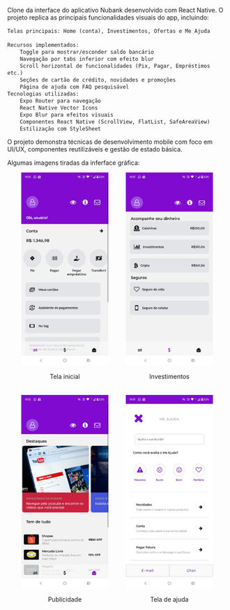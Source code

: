 Clone da interface do aplicativo Nubank desenvolvido com React Native. O projeto replica as principais funcionalidades visuais do app, incluindo:

    Telas principais: Home (conta), Investimentos, Ofertas e Me Ajuda
    
    Recursos implementados:
        Toggle para mostrar/esconder saldo bancário
        Navegação por tabs inferior com efeito blur
        Scroll horizontal de funcionalidades (Pix, Pagar, Empréstimos etc.)
        Seções de cartão de crédito, novidades e promoções
        Página de ajuda com FAQ pesquisável
    Tecnologias utilizadas:
        Expo Router para navegação
        React Native Vector Icons
        Expo Blur para efeitos visuais
        Componentes React Native (ScrollView, FlatList, SafeAreaView)
        Estilização com StyleSheet
        
O projeto demonstra técnicas de desenvolvimento mobile com foco em UI/UX, componentes reutilizáveis e gestão de estado básica.

Algumas imagens tiradas da inferface gráfica:<div align="center">
  <!-- Primeira linha -->
  <div style="display: flex; justify-content: center; gap: 40px; flex-wrap: wrap; margin-bottom: 20px;">
    <div style="text-align: center;">
      <img src="./preview/IMG-20250615-WA0023.jpg" alt="Tela inicial" width="200px" />
      <p>Tela inicial</p>
    </div>
    <div style="text-align: center;">
      <img src="./preview/IMG-20250615-WA0024.jpg" alt="Tela investimentos" width="200px" />
      <p>Investimentos</p>
    </div>
  </div>

  <!-- Segunda linha -->
  <div style="display: flex; justify-content: center; gap: 40px; flex-wrap: wrap;">
    <div style="text-align: center;">
      <img src="./preview/IMG-20250615-WA0025.jpg" alt="Tela publicidade" width="200px" />
      <p>Publicidade</p>
    </div>
    <div style="text-align: center;">
      <img src="./preview/IMG-20250615-WA0022.jpg" alt="Tela ajuda" width="200px" />
      <p>Tela de ajuda</p>
    </div>
  </div>
</div>


